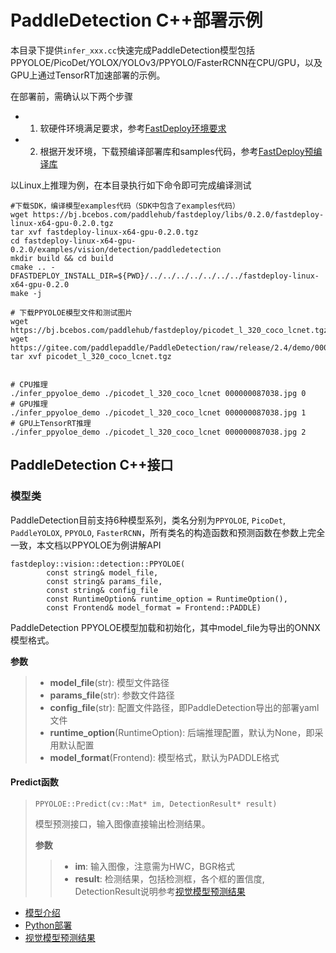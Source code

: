 # PaddleDetection C++部署示例

本目录下提供`infer_xxx.cc`快速完成PaddleDetection模型包括PPYOLOE/PicoDet/YOLOX/YOLOv3/PPYOLO/FasterRCNN在CPU/GPU，以及GPU上通过TensorRT加速部署的示例。

在部署前，需确认以下两个步骤

- 1. 软硬件环境满足要求，参考[FastDeploy环境要求](../../../../../docs/quick_start/requirements.md)  
- 2. 根据开发环境，下载预编译部署库和samples代码，参考[FastDeploy预编译库](../../../../../docs/compile/prebuilt_libraries.md)

以Linux上推理为例，在本目录执行如下命令即可完成编译测试

```
#下载SDK，编译模型examples代码（SDK中包含了examples代码）
wget https://bj.bcebos.com/paddlehub/fastdeploy/libs/0.2.0/fastdeploy-linux-x64-gpu-0.2.0.tgz
tar xvf fastdeploy-linux-x64-gpu-0.2.0.tgz
cd fastdeploy-linux-x64-gpu-0.2.0/examples/vision/detection/paddledetection
mkdir build && cd build
cmake .. -DFASTDEPLOY_INSTALL_DIR=${PWD}/../../../../../../../fastdeploy-linux-x64-gpu-0.2.0
make -j

# 下载PPYOLOE模型文件和测试图片
wget https://bj.bcebos.com/paddlehub/fastdeploy/picodet_l_320_coco_lcnet.tgz
wget https://gitee.com/paddlepaddle/PaddleDetection/raw/release/2.4/demo/000000087038.jpg
tar xvf picodet_l_320_coco_lcnet.tgz


# CPU推理
./infer_ppyoloe_demo ./picodet_l_320_coco_lcnet 000000087038.jpg 0
# GPU推理
./infer_ppyoloe_demo ./picodet_l_320_coco_lcnet 000000087038.jpg 1
# GPU上TensorRT推理
./infer_ppyoloe_demo ./picodet_l_320_coco_lcnet 000000087038.jpg 2
```

## PaddleDetection C++接口

### 模型类

PaddleDetection目前支持6种模型系列，类名分别为`PPYOLOE`, `PicoDet`, `PaddleYOLOX`, `PPYOLO`, `FasterRCNN`，所有类名的构造函数和预测函数在参数上完全一致，本文档以PPYOLOE为例讲解API
```
fastdeploy::vision::detection::PPYOLOE(
        const string& model_file,
        const string& params_file,
        const string& config_file
        const RuntimeOption& runtime_option = RuntimeOption(),
        const Frontend& model_format = Frontend::PADDLE)
```

PaddleDetection PPYOLOE模型加载和初始化，其中model_file为导出的ONNX模型格式。

**参数**

> * **model_file**(str): 模型文件路径
> * **params_file**(str): 参数文件路径
> * **config_file**(str): 配置文件路径，即PaddleDetection导出的部署yaml文件
> * **runtime_option**(RuntimeOption): 后端推理配置，默认为None，即采用默认配置
> * **model_format**(Frontend): 模型格式，默认为PADDLE格式

#### Predict函数

> ```
> PPYOLOE::Predict(cv::Mat* im, DetectionResult* result)
> ```
>
> 模型预测接口，输入图像直接输出检测结果。
>
> **参数**
>
> > * **im**: 输入图像，注意需为HWC，BGR格式
> > * **result**: 检测结果，包括检测框，各个框的置信度, DetectionResult说明参考[视觉模型预测结果](../../../../../docs/api/vision_results/)

- [模型介绍](../../)
- [Python部署](../python)
- [视觉模型预测结果](../../../../../docs/api/vision_results/)
